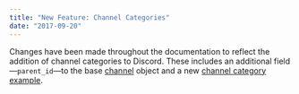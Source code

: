 ```yaml
---
title: "New Feature: Channel Categories"
date: "2017-09-20"
---
```


Changes have been made throughout the documentation to reflect the addition of channel categories to Discord. These includes an additional field—`parent_id`—to the base [channel](/docs/resources/channel#channel-object) object and a new [channel category example](/docs/resources/channel#channel-object-example-channel-category).
